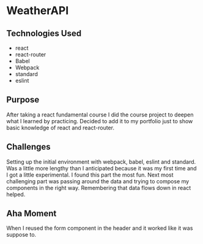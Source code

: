 # WeatherAPI

## Technologies Used

  - react
  - react-router
  - Babel
  - Webpack
  - standard
  - eslint

## Purpose

  After taking a react fundamental course I did the course project to deepen what I learned by practicing.  Decided to add it to my portfolio just to show basic knowledge of react and
  react-router.

## Challenges

  Setting up the initial environment with webpack, babel, eslint and standard.  Was a little more lengthy than I anticipated because it was my first time and I got a little experimental.  I found this part the most fun.  Next most challenging part was passing around the data and trying to compose my components in the right way.  Remembering that data flows down in react helped.

## Aha Moment

  When I reused the form component in the header and it worked like it was suppose to.  
